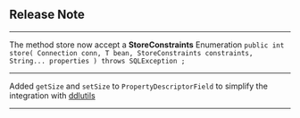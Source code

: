 ## Release Note ##


---


The method store now accept a **StoreConstraints** Enumeration
`public int store( Connection conn, T bean, StoreConstraints constraints, String... properties ) throws SQLException ;`


---


Added `getSize` and `setSize` to `PropertyDescriptorField` to simplify the integration with [ddlutils](http://db.apache.org/ddlutils/)


---
